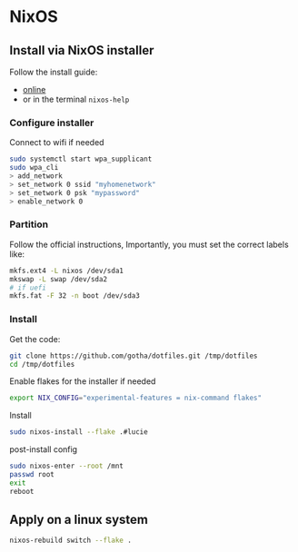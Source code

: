 # NixOS

## Install via NixOS installer

Follow the install guide:
 - [online](https://nixos.org/manual/nixos/stable/#sec-installation-manual)
 - or in the terminal `nixos-help`

### Configure installer

Connect to wifi if needed

```sh
sudo systemctl start wpa_supplicant
sudo wpa_cli
> add_network
> set_network 0 ssid "myhomenetwork"
> set_network 0 psk "mypassword"
> enable_network 0
```

### Partition

Follow the official instructions, Importantly, you must set the correct labels like:

```sh
mkfs.ext4 -L nixos /dev/sda1
mkswap -L swap /dev/sda2
# if uefi
mkfs.fat -F 32 -n boot /dev/sda3
```

### Install

Get the code:

```sh
git clone https://github.com/gotha/dotfiles.git /tmp/dotfiles
cd /tmp/dotfiles
```

Enable flakes for the installer if needed

```sh
export NIX_CONFIG="experimental-features = nix-command flakes"
```

Install

```sh
sudo nixos-install --flake .#lucie
```

post-install config

```sh
sudo nixos-enter --root /mnt
passwd root
exit
reboot
```

## Apply on a linux system

```sh
nixos-rebuild switch --flake .
```
